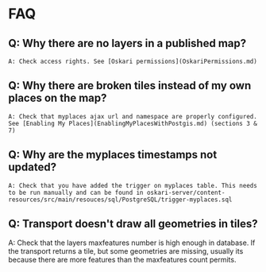 # FAQ

##  Q: Why there are no layers in a published map?
	A: Check access rights. See [Oskari permissions](OskariPermissions.md)

##  Q: Why there are broken tiles instead of my own places on the map?
	A: Check that myplaces ajax url and namespace are properly configured.  See [Enabling My Places](EnablingMyPlacesWithPostgis.md) (sections 3 & 7)

##  Q: Why are the myplaces timestamps not updated?
	A: Check that you have added the trigger on myplaces table. This needs to be run manually and can be found in oskari-server/content-resources/src/main/resouces/sql/PostgreSQL/trigger-myplaces.sql

## Q: Transport doesn't draw all geometries in tiles?
   A: Check that the layers maxfeatures number is high enough in database. If the transport returns a tile, but some geometries
   are missing, usually its because there are more features than the maxfeatures count permits.